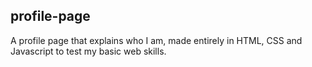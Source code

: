 profile-page
------------
A profile page that explains who I am, made entirely in HTML, CSS and
Javascript to test my basic web skills.
